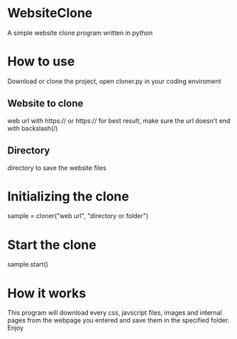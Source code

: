 # WebsiteClone
A simple website clone program written in python
# How to use
Download or clone the project, open cloner.py in your coding enviroment

## Website to clone
web url with https:// or https:// for best result, make sure the url doesn't end with backslash(/)
## Directory
directory to save the website files <The directory will be created inside your current working directory>
# Initializing the clone
sample = cloner("web url", "directory or folder")
# Start the clone
sample.start()
# How it works
This program will download every css, javscript files, images and internal pages from the webpage you entered and save them in the specified folder.
  Enjoy
